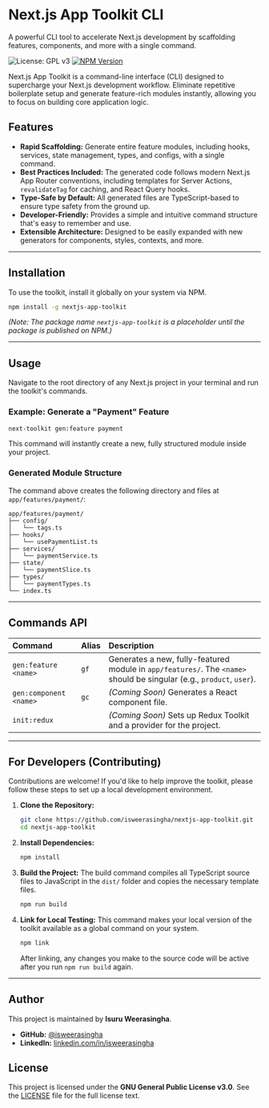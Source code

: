 # Next.js App Toolkit CLI

A powerful CLI tool to accelerate Next.js development by scaffolding features, components, and more with a single command.

![License: GPL v3](https://img.shields.io/badge/License-GPLv3-blue.svg)
[![NPM Version](https://img.shields.io/npm/v/nextjs-app-toolkit.svg)](https://www.npmjs.com/package/nextjs-app-toolkit)

Next.js App Toolkit is a command-line interface (CLI) designed to supercharge your Next.js development workflow. Eliminate repetitive boilerplate setup and generate feature-rich modules instantly, allowing you to focus on building core application logic.

## Features

- **Rapid Scaffolding:** Generate entire feature modules, including hooks, services, state management, types, and configs, with a single command.
- **Best Practices Included:** The generated code follows modern Next.js App Router conventions, including templates for Server Actions, `revalidateTag` for caching, and React Query hooks.
- **Type-Safe by Default:** All generated files are TypeScript-based to ensure type safety from the ground up.
- **Developer-Friendly:** Provides a simple and intuitive command structure that's easy to remember and use.
- **Extensible Architecture:** Designed to be easily expanded with new generators for components, styles, contexts, and more.

---

## Installation

To use the toolkit, install it globally on your system via NPM.

```bash
npm install -g nextjs-app-toolkit
````

*(Note: The package name `nextjs-app-toolkit` is a placeholder until the package is published on NPM.)*

-----

## Usage

Navigate to the root directory of any Next.js project in your terminal and run the toolkit's commands.

### Example: Generate a "Payment" Feature

```bash
next-toolkit gen:feature payment
```

This command will instantly create a new, fully structured module inside your project.

### Generated Module Structure

The command above creates the following directory and files at `app/features/payment/`:

```
app/features/payment/
├── config/
│   └── tags.ts
├── hooks/
│   └── usePaymentList.ts
├── services/
│   └── paymentService.ts
├── state/
│   └── paymentSlice.ts
├── types/
│   └── paymentTypes.ts
└── index.ts
```

-----

## Commands API

| Command | Alias | Description |
| :--- | :--- | :--- |
| `gen:feature <name>` | `gf` | Generates a new, fully-featured module in `app/features/`. The `<name>` should be singular (e.g., `product`, `user`). |
| `gen:component <name>`| `gc` | *(Coming Soon)* Generates a React component file. |
| `init:redux` | | *(Coming Soon)* Sets up Redux Toolkit and a provider for the project. |

-----

## For Developers (Contributing)

Contributions are welcome\! If you'd like to help improve the toolkit, please follow these steps to set up a local development environment.

1.  **Clone the Repository:**

    ```bash
    git clone https://github.com/isweerasingha/nextjs-app-toolkit.git
    cd nextjs-app-toolkit
    ```

2.  **Install Dependencies:**

    ```bash
    npm install
    ```

3.  **Build the Project:**
    The build command compiles all TypeScript source files to JavaScript in the `dist/` folder and copies the necessary template files.

    ```bash
    npm run build
    ```

4.  **Link for Local Testing:**
    This command makes your local version of the toolkit available as a global command on your system.

    ```bash
    npm link
    ```

    After linking, any changes you make to the source code will be active after you run `npm run build` again.

-----

## Author

This project is maintained by **Isuru Weerasingha**.

  - **GitHub:** [@isweerasingha](https://github.com/isweerasingha)
  - **LinkedIn:** [linkedin.com/in/isweerasingha](https://www.linkedin.com/in/isweerasingha/)

## License

This project is licensed under the **GNU General Public License v3.0**. See the [LICENSE](https://www.google.com/search?q=LICENSE) file for the full license text.
